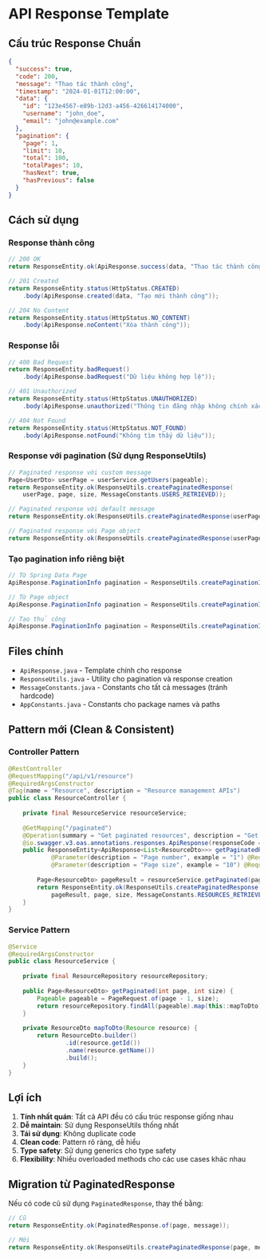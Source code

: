 # API Response Template

## Cấu trúc Response Chuẩn

```json
{
  "success": true,
  "code": 200,
  "message": "Thao tác thành công",
  "timestamp": "2024-01-01T12:00:00",
  "data": {
    "id": "123e4567-e89b-12d3-a456-426614174000",
    "username": "john_doe",
    "email": "john@example.com"
  },
  "pagination": {
    "page": 1,
    "limit": 10,
    "total": 100,
    "totalPages": 10,
    "hasNext": true,
    "hasPrevious": false
  }
}
```

## Cách sử dụng

### Response thành công
```java
// 200 OK
return ResponseEntity.ok(ApiResponse.success(data, "Thao tác thành công"));

// 201 Created
return ResponseEntity.status(HttpStatus.CREATED)
    .body(ApiResponse.created(data, "Tạo mới thành công"));

// 204 No Content
return ResponseEntity.status(HttpStatus.NO_CONTENT)
    .body(ApiResponse.noContent("Xóa thành công"));
```

### Response lỗi
```java
// 400 Bad Request
return ResponseEntity.badRequest()
    .body(ApiResponse.badRequest("Dữ liệu không hợp lệ"));

// 401 Unauthorized
return ResponseEntity.status(HttpStatus.UNAUTHORIZED)
    .body(ApiResponse.unauthorized("Thông tin đăng nhập không chính xác"));

// 404 Not Found
return ResponseEntity.status(HttpStatus.NOT_FOUND)
    .body(ApiResponse.notFound("Không tìm thấy dữ liệu"));
```

### Response với pagination (Sử dụng ResponseUtils)
```java
// Paginated response với custom message
Page<UserDto> userPage = userService.getUsers(pageable);
return ResponseEntity.ok(ResponseUtils.createPaginatedResponse(
    userPage, page, size, MessageConstants.USERS_RETRIEVED));

// Paginated response với default message
return ResponseEntity.ok(ResponseUtils.createPaginatedResponse(userPage, page, size));

// Paginated response với Page object
return ResponseEntity.ok(ResponseUtils.createPaginatedResponse(userPage, "Custom message"));
```

### Tạo pagination info riêng biệt
```java
// Từ Spring Data Page
ApiResponse.PaginationInfo pagination = ResponseUtils.createPaginationInfo(page, currentPage, pageSize);

// Từ Page object
ApiResponse.PaginationInfo pagination = ResponseUtils.createPaginationInfo(page);

// Tạo thủ công
ApiResponse.PaginationInfo pagination = ResponseUtils.createPaginationInfo(page, limit, total);
```

## Files chính
- `ApiResponse.java` - Template chính cho response
- `ResponseUtils.java` - Utility cho pagination và response creation
- `MessageConstants.java` - Constants cho tất cả messages (tránh hardcode)
- `AppConstants.java` - Constants cho package names và paths

## Pattern mới (Clean & Consistent)

### Controller Pattern
```java
@RestController
@RequestMapping("/api/v1/resource")
@RequiredArgsConstructor
@Tag(name = "Resource", description = "Resource management APIs")
public class ResourceController {
    
    private final ResourceService resourceService;
    
    @GetMapping("/paginated")
    @Operation(summary = "Get paginated resources", description = "Get paginated list of resources")
    @io.swagger.v3.oas.annotations.responses.ApiResponse(responseCode = "200", description = "Success")
    public ResponseEntity<ApiResponse<List<ResourceDto>>> getPaginatedResources(
            @Parameter(description = "Page number", example = "1") @RequestParam(defaultValue = "1") int page,
            @Parameter(description = "Page size", example = "10") @RequestParam(defaultValue = "10") int size) {
        
        Page<ResourceDto> pageResult = resourceService.getPaginated(page, size);
        return ResponseEntity.ok(ResponseUtils.createPaginatedResponse(
            pageResult, page, size, MessageConstants.RESOURCES_RETRIEVED));
    }
}
```

### Service Pattern
```java
@Service
@RequiredArgsConstructor
public class ResourceService {
    
    private final ResourceRepository resourceRepository;
    
    public Page<ResourceDto> getPaginated(int page, int size) {
        Pageable pageable = PageRequest.of(page - 1, size);
        return resourceRepository.findAll(pageable).map(this::mapToDto);
    }
    
    private ResourceDto mapToDto(Resource resource) {
        return ResourceDto.builder()
                .id(resource.getId())
                .name(resource.getName())
                .build();
    }
}
```

## Lợi ích

1. **Tính nhất quán**: Tất cả API đều có cấu trúc response giống nhau
2. **Dễ maintain**: Sử dụng ResponseUtils thống nhất
3. **Tái sử dụng**: Không duplicate code
4. **Clean code**: Pattern rõ ràng, dễ hiểu
5. **Type safety**: Sử dụng generics cho type safety
6. **Flexibility**: Nhiều overloaded methods cho các use cases khác nhau

## Migration từ PaginatedResponse

Nếu có code cũ sử dụng `PaginatedResponse`, thay thế bằng:

```java
// Cũ
return ResponseEntity.ok(PaginatedResponse.of(page, message));

// Mới
return ResponseEntity.ok(ResponseUtils.createPaginatedResponse(page, message));
```
